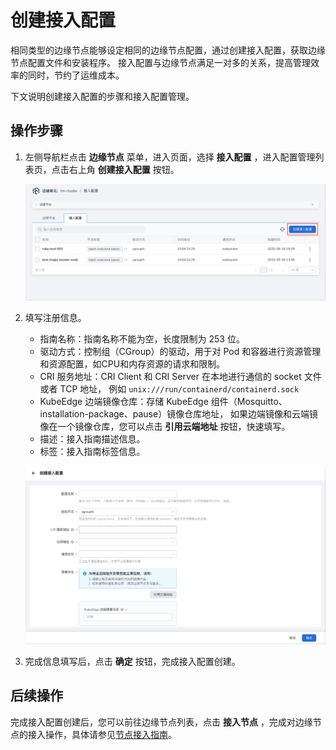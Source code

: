 # 创建接入配置

相同类型的边缘节点能够设定相同的边缘节点配置，通过创建接入配置，获取边缘节点配置文件和安装程序。
接入配置与边缘节点满足一对多的关系，提高管理效率的同时，节约了运维成本。

下文说明创建接入配置的步骤和接入配置管理。

## 操作步骤

1. 左侧导航栏点击 **边缘节点** 菜单，进入页面，选择 **接入配置** ，进入配置管理列表页，点击右上角 **创建接入配置** 按钮。

    ![指南管理](../../images/access-guide-011.png)

2. 填写注册信息。

    - 指南名称：指南名称不能为空，长度限制为 253 位。
    - 驱动方式：控制组（CGroup）的驱动，用于对 Pod 和容器进行资源管理和资源配置，如CPU和内存资源的请求和限制。
    - CRI 服务地址：CRI Client 和 CRI Server 在本地进行通信的 socket 文件或者 TCP 地址，
      例如 `unix:///run/containerd/containerd.sock`
    - KubeEdge 边端镜像仓库：存储 KubeEdge 组件（Mosquitto、installation-package、pause）镜像仓库地址，
      如果边端镜像和云端镜像在一个镜像仓库，您可以点击 **引用云端地址** 按钮，快速填写。
    - 描述：接入指南描述信息。
    - 标签：接入指南标签信息。

    ![创建接入配置](../../images/access-guide-022.png)

3. 完成信息填写后，点击 **确定** 按钮，完成接入配置创建。

## 后续操作

完成接入配置创建后，您可以前往边缘节点列表，点击 **接入节点** ，完成对边缘节点的接入操作，具体请参见[节点接入指南](./access-guide.md)。
